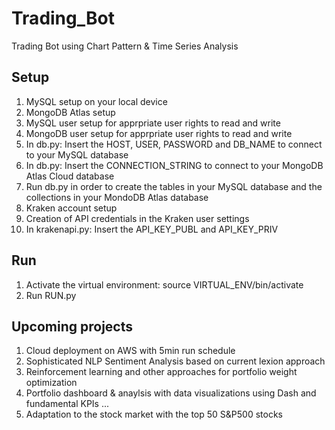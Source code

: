 # Trading_Bot
Trading Bot using Chart Pattern & Time Series Analysis

## Setup
1. MySQL setup on your local device
2. MongoDB Atlas setup
3. MySQL user setup for apprpriate user rights to read and write
4. MongoDB user setup for apprpriate user rights to read and write
5. In db.py: Insert the HOST, USER, PASSWORD and DB_NAME to connect to your MySQL database
6. In db.py: Insert the CONNECTION_STRING to connect to your MongoDB Atlas Cloud database
7. Run db.py in order to create the tables in your MySQL database and the collections in your MondoDB Atlas database
8. Kraken account setup
9. Creation of API credentials in the Kraken user settings
10. In krakenapi.py: Insert the API_KEY_PUBL and API_KEY_PRIV

## Run
1. Activate the virtual environment: source VIRTUAL_ENV/bin/activate 
2. Run RUN.py

## Upcoming projects
1. Cloud deployment on AWS with 5min run schedule
2. Sophisticated NLP Sentiment Analysis based on current lexion approach
3. Reinforcement learning and other approaches for portfolio weight optimization 
4. Portfolio dashboard & anaylsis with data visualizations using Dash and fundamental KPIs
   ...
5. Adaptation to the stock market with the top 50 S&P500 stocks
